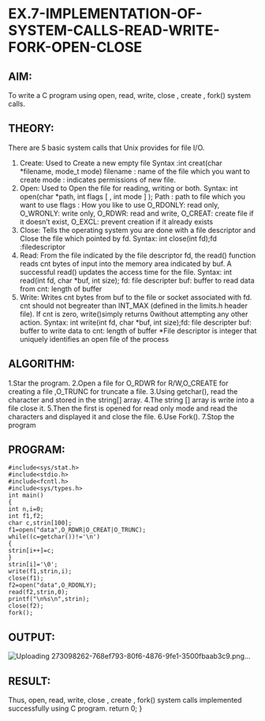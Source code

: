 # EX.7-IMPLEMENTATION-OF-SYSTEM-CALLS-READ-WRITE-FORK-OPEN-CLOSE

## AIM:
To write a C program using open, read, write, close , create , fork() system calls.
## THEORY:

There are 5 basic system calls that Unix provides for file I/O.
1. Create: Used to Create a new empty file Syntax :int creat(char *filename, mode_t mode)
filename : name of the file which you want to create
mode : indicates permissions of new file.
2. Open: Used to Open the file for reading, writing or both. Syntax: int open(char *path, int flags [
, int mode ] ); Path : path to file which you want to use
flags : How you like to use
O_RDONLY: read only, O_WRONLY: write only, O_RDWR: read and write, O_CREAT: create
file if it doesn’t exist, O_EXCL: prevent creation if it already exists
3. Close: Tells the operating system you are done with a file descriptor and Close the file which
pointed by fd. Syntax: int close(int fd);fd :filedescriptor
4. Read: From the file indicated by the file descriptor fd, the read() function reads cnt bytes of
input into the memory area indicated by buf. A successful read() updates the access time for
the file. Syntax: int read(int fd, char *buf, int size);
fd: file descripter
buf: buffer to read data from
cnt: length of buffer
5. Write: Writes cnt bytes from buf to the file or socket associated with fd. cnt should not
begreater than INT_MAX (defined in the limits.h header file). If cnt is zero, write()simply returns
0without attempting any other action.
Syntax: int write(int fd, char *buf, int size);fd: file
descripter
buf: buffer to write data to
cnt: length of buffer
*File descriptor is integer that uniquely identifies an open file of the process

## ALGORITHM:

1.Star the program.
2.Open a file for O_RDWR for R/W,O_CREATE for creating a file ,O_TRUNC for truncate
a file.
3.Using getchar(), read the character and stored in the string[] array.
4.The string [] array is write into a file close it.
5.Then the first is opened for read only mode and read the characters and displayed it and
close the file.
6.Use Fork().
7.Stop the program

## PROGRAM:
```
#include<sys/stat.h>
#include<stdio.h>
#include<fcntl.h>
#include<sys/types.h>
int main()
{
int n,i=0;
int f1,f2;
char c,strin[100];
f1=open("data",O_RDWR|O_CREAT|O_TRUNC);
while((c=getchar())!='\n')
{
strin[i++]=c;
}
strin[i]='\0';
write(f1,strin,i);
close(f1);
f2=open("data",O_RDONLY);
read(f2,strin,0);
printf("\n%s\n",strin);
close(f2);
fork();
```
## OUTPUT:
![Uploading 273098262-768ef793-80f6-4876-9fe1-3500fbaab3c9.png…]()

## RESULT:
Thus, open, read, write, close , create , fork() system calls implemented successfully using C
program.
return 0;
}
